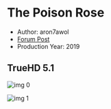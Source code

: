 # The Poison Rose

* Author: aron7awol
* [Forum Post](https://www.avsforum.com/threads/bass-eq-for-filtered-movies.2995212/post-58153354)
* Production Year: 2019

## TrueHD 5.1

![img 0](https://i.imgur.com/mIBIHmM.jpg)

![img 1](https://i.imgur.com/uWuNzhp.png)


